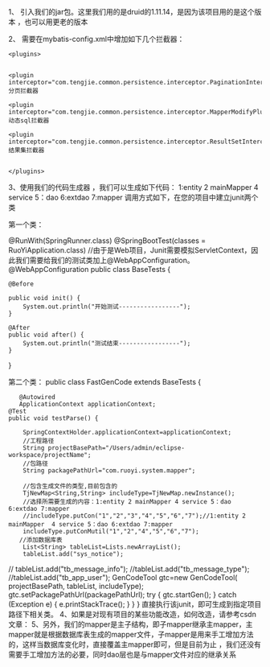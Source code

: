 1、	引入我们的jar包。这里我们用的是druid的1.11.14，是因为该项目用的是这个版本 ，也可以用更老的版本    

2、	需要在mybatis-config.xml中增加如下几个拦截器：

    <plugins>
	
	
    <plugin interceptor="com.tengjie.common.persistence.interceptor.PaginationInterceptor"/>分页拦截器
    
    <plugin interceptor="com.tengjie.common.persistence.interceptor.MapperModifyPlugin"/>动态sql拦截器
   
    <plugin interceptor="com.tengjie.common.persistence.interceptor.ResultSetInterceptor"/>结果集拦截器
    
   
    </plugins>


3、使用我们的代码生成器 ，我们可以生成如下代码：
1:entity 2 mainMapper 4 service 5：dao 6:extdao 7:mapper
调用方式如下，在您的项目中建立junit两个类

第一个类：

@RunWith(SpringRunner.class)
@SpringBootTest(classes = RuoYiApplication.class)
//由于是Web项目，Junit需要模拟ServletContext，因此我们需要给我们的测试类加上@WebAppConfiguration。
   @WebAppConfiguration
public class BaseTests {

    @Before
    
    public void init() {
        System.out.println("开始测试-----------------");
    }
 
    @After
    public void after() {
        System.out.println("测试结束-----------------");
    }

}

第二个类：
public class FastGenCode  extends BaseTests {
	
	   @Autowired
	   ApplicationContext applicationContext;
	@Test
	public void testParse() {
		
		SpringContextHolder.applicationContext=applicationContext;
		//工程路径
		String projectBasePath="/Users/admin/eclipse-workspace/projectName";
		//包路径
		String packagePathUrl="com.ruoyi.system.mapper";
        
        //包含生成文件的类型,目前包含的
      	TjNewMap<String,String> includeType=TjNewMap.newInstance();
      	//选择所需要生成的内容：1:entity 2 mainMapper 4 service 5：dao 6:extdao 7:mapper
      	//includeType.putCon("1","2","3","4","5","6","7");//1:entity 2 mainMapper  4 service 5：dao 6:extdao 7:mapper
      	includeType.putConMutil("1","2","4","5","6","7");
       //添加数据库表
      	List<String> tableList=Lists.newArrayList();
		tableList.add("sys_notice");
//		tableList.add("tb_message_info");
		//tableList.add("tb_message_type");
      	//tableList.add("tb_app_user");
		GenCodeTool gtc=new GenCodeTool( projectBasePath, tableList, includeType); 
		gtc.setPackagePathUrl(packagePathUrl);
		try {
			gtc.startGen();
		} catch (Exception e) {
			e.printStackTrace();
		}
	}
}
直接执行该junit，即可生成到指定项目路径下相关类。
4、如果是对现有项目的某些功能改造，如何改造，请参考csdn文章：
5、另外，我们的mapper是主子结构，即子mapper继承主mapper，主mapper就是根据数据库表生成的mapper文件，子mapper是用来手工增加方法的，这样当数据库变化时，直接覆盖主mapper即可，但是目前为止 ，我们还没有需要手工增加方法的必要，同时dao层也是与mapper文件对应的继承关系

